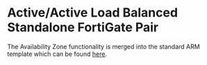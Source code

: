# Active/Active Load Balanced Standalone FortiGate Pair

The Availability Zone functionality is merged into the standard ARM template which can be found [here](/../../FortiGate/Active-Active-ELB-ILB/README.md).
